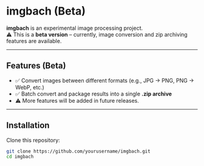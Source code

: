 # imgbach (Beta)

**imgbach** is an experimental image processing project.  
⚠️ This is a **beta version** – currently, image conversion and zip archiving features are available.  

---

## Features (Beta)
- ✅ Convert images between different formats (e.g., JPG → PNG, PNG → WebP, etc.)
- ✅ Batch convert and package results into a single **.zip archive**
- ⚠️ More features will be added in future releases.

---

## Installation
Clone this repository:
```bash
git clone https://github.com/yourusername/imgbach.git
cd imgbach